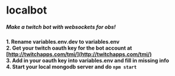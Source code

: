 # localbot

##### Make a twitch bot with websockets for obs!  

**1. Rename variables.env.dev to variables.env**  
**2. Get your twitch oauth key for the bot account at [http://twitchapps.com/tmi/](http://twitchapps.com/tmi/)**  
**3. Add in your oauth key into variables.env and fill in missing info**  
**4. Start your local mongodb server and do `npm start`**  
